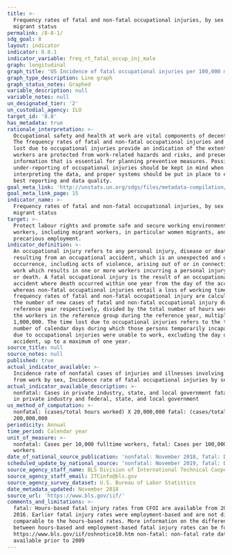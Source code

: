 ```yaml
---
title: >-
  Frequency rates of fatal and non-fatal occupational injuries, by sex and
  migrant status
permalink: /8-8-1/
sdg_goal: 8
layout: indicator
indicator: 8.8.1
indicator_variable: freq_rt_fatal_occup_inj_male
graph: longitudinal
graph_title: 'US Incidence of fatal occupational injuries per 100,000 male fulltime workers'
graph_type_description: Line graph
graph_status_notes: Graphed
variable_description: null
variable_notes: null
un_designated_tier: '2'
un_custodial_agency: ILO
target_id: '8.8'
has_metadata: true
rationale_interpretation: >-
  Occupational safety and health at work are vital components of decent work.
  The frequency rates of fatal and non-fatal occupational injuries and the time
  lost due to occupational injuries provide an indication of the extent to which
  workers are protected from work-related hazards and risks, and present
  information that is essential for planning preventive measures. Possible
  under-reporting of occupational injuries should be kept in mind when
  interpreting the data, and proper systems should be put in place to ensure the
  best reporting and data quality.
goal_meta_link: 'http://unstats.un.org/sdgs/files/metadata-compilation/Metadata-Goal-8.pdf'
goal_meta_link_page: 15
indicator_name: >-
  Frequency rates of fatal and non-fatal occupational injuries, by sex and
  migrant status
target: >-
  Protect labour rights and promote safe and secure working environments for all
  workers, including migrant workers, in particular women migrants, and those in
  precarious employment.
indicator_definition: >-
  An occupational injury refers to any personal injury, disease or death
  resulting from an occupational accident, which is an unexpected and unplanned
  occurrence, including acts of violence, arising out of or in connection with
  work which results in one or more workers incurring a personal injury, disease
  or death. A fatal occupational injury is the result of an occupational
  accident where death occurred within one year from the day of the accident,
  whereas non-fatal occupational injuries entail a loss of working time. The
  frequency rates of fatal and non-fatal occupational injury are calculated as
  the number of new cases of fatal and non-fatal occupational injury during the
  reference year respectively, divided by the total number of hours worked by
  the workers in the reference group during the reference year, multiplied by
  1,000,000. The time lost due to occupational injuries refers to the total
  number of calendar days during which those persons temporarily incapacitated
  due to occupational injuries were unable to work, excluding the day of the
  accident, up to a maximum of one year.
source_title: null
source_notes: null
published: true
actual_indicator_available: >-
  Incidence rate of nonfatal cases of injuries and illnesses involving days away
  from work by sex, Incidence rate of fatal occupational injuries by sex
actual_indicator_available_description: >-
  nonfatal: Cases in private industry, state, and local government fatal: Cases
  in private industry and federal, state, and local government
us_method_of_computation: >-
  nonfatal: (cases/total hours worked) X 20,000,000 fatal: (cases/total hours) X
  200,000,000
periodicity: Annual
time_period: Calendar year
unit_of_measure: >-
  nonfatal: Cases per 10,000 fulltime workers, fatal: Cases per 100,000 fulltime
  workers
date_of_national_source_publication: 'nonfatal: November 2018, fatal: December 2017'
scheduled_update_by_national_source: 'nonfatal: November 2019, fatal: December 2018'
source_agency_staff_name: BLS Division of International Technical Cooperation staff
source_agency_staff_email: ITCinfo@bls.gov
source_agency_survey_dataset: U.S. Bureau of Labor Statistics
date_metadata_updated: November 2018
source_url: 'https://www.bls.gov/iif/'
comments_and_limitations: >-
  fatal: Hours-based fatal injury rates from CFOI are available from 2006 to
  2016. Earlier fatal injury rates were employment-based and are not directly
  comparable to the hours-based rates. More information on the differences
  between hours-based and employment-based fatal injury rates can be found here:
  https://www.bls.gov/iif/oshnotice10.htm non-fatal: non-fatal rate data are not
  available prior to 2009
---
```


